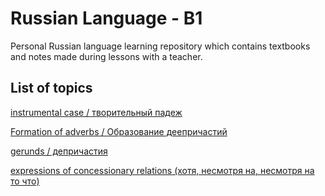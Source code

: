# Russian Language - B1

Personal Russian language learning repository which contains textbooks and notes made during lessons with a teacher. 

## List of topics 

[instrumental case / творительный падеж](/notes/instrumental_case/instrumental_index.md)

[Formation of adverbs / Образование деепричастий](/notes/other_topics/revision_2023_03_15.md)

[gerunds / депричастия](/notes/other_topics/revision_2023_03_21.md)

[expressions of concessionary relations (хотя, несмотря на, несмотря на то что)](/notes/other_topics/revision_2023_03_15.md)


